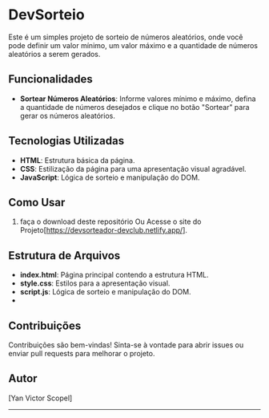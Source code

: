 # DevSorteio

Este é um simples projeto de sorteio de números aleatórios, onde você pode definir um valor mínimo, um valor máximo e a quantidade de números aleatórios a serem gerados. 

## Funcionalidades

- **Sortear Números Aleatórios**: Informe valores mínimo e máximo, defina a quantidade de números desejados e clique no botão "Sortear" para gerar os números aleatórios.

## Tecnologias Utilizadas

- **HTML**: Estrutura básica da página.
- **CSS**: Estilização da página para uma apresentação visual agradável.
- **JavaScript**: Lógica de sorteio e manipulação do DOM.

## Como Usar

1. faça o download deste repositório Ou Acesse o site do Projeto[https://devsorteador-devclub.netlify.app/].

## Estrutura de Arquivos

- **index.html**: Página principal contendo a estrutura HTML.
- **style.css**: Estilos para a apresentação visual.
- **script.js**: Lógica de sorteio e manipulação do DOM.
- 
## Contribuições

Contribuições são bem-vindas! Sinta-se à vontade para abrir issues ou enviar pull requests para melhorar o projeto.

## Autor

[Yan Victor Scopel]

---


